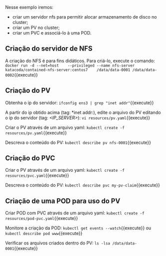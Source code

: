 Nesse exemplo iremos:
- criar um servidor nfs para permitir alocar armazenamento de disco no cluster;
- criar um PV no cluster;
- criar um PVC e associá-lo à uma POD.

## Criação do servidor de NFS

A criação do NFS é para fins didáticos. Para criá-lo, execute o comando: 
`docker run -d --net=host    --privileged --name nfs-server    katacoda/contained-nfs-server:centos7    /data/data-0001 /data/data-0002`{{execute}}

## Criação do PV

Obtenha o ip do servidor: `ifconfig ens3 | grep "inet addr"`{{execute}}

A partir do ip obtido acima (tag: *inet addr:), edite o arquivo do PV editando o ip do servidor (tag: *<IP_SERVER>*): `vi resources/pv.yaml`{{execute}}

Criar o PV através de um arquivo yaml:
`kubectl create -f resources/pv.yaml`{{execute}}

Descreva o conteúdo do PV:
`kubectl describe pv nfs-0001`{{execute}}

## Criação do PVC

Criar o PV através de um arquivo yaml:
`kubectl create -f resources/pvc.yaml`{{execute}}

Descreva o conteúdo do PV:
`kubectl describe pvc my-pv-claim`{{execute}}

## Criação de uma POD para uso do PV

Criar POD com PVC através de um arquivo yaml: 
`kubectl create -f resources/pod-pvc.yaml`{{execute}}

Monitore a criação da POD:
`kubectl get events --watch`{{execute}} ou `kubectl describe pod www`{{execute}}

Verificar os arquivos criados dentro do PV: 
`ls -lsa /data/data-0001`{{execute}}
